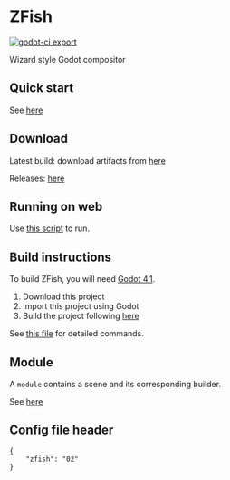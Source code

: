 # ZFish

[![godot-ci export](https://github.com/jimmy-zx/zfish/actions/workflows/godot-ci.yml/badge.svg)](https://github.com/jimmy-zx/zfish/actions/workflows/godot-ci.yml)

Wizard style Godot compositor

## Quick start

See [here](https://github.com/jimmy-zx/zfish/wiki/Quick-Start-Guide)

## Download

Latest build: download artifacts from [here](https://github.com/jimmy-zx/zfish/actions/workflows/godot-ci.yml)

Releases: [here](https://github.com/jimmy-zx/zfish/releases)

## Running on web

Use [this script](https://github.com/godotengine/godot/blob/master/platform/web/serve.py) to run.

## Build instructions

To build ZFish, you will need [Godot 4.1](https://godotengine.org/).

1. Download this project
1. Import this project using Godot
1. Build the project following [here](https://docs.godotengine.org/en/stable/tutorials/export/exporting_projects.html)

See [this file](/.github/workflows/godot-ci.yml) for detailed commands.

## Module

A `module` contains a scene and its corresponding builder.

See [here](https://github.com/jimmy-zx/zfish/wiki/Module)

## Config file header
```
{
    "zfish": "02"
}
```
